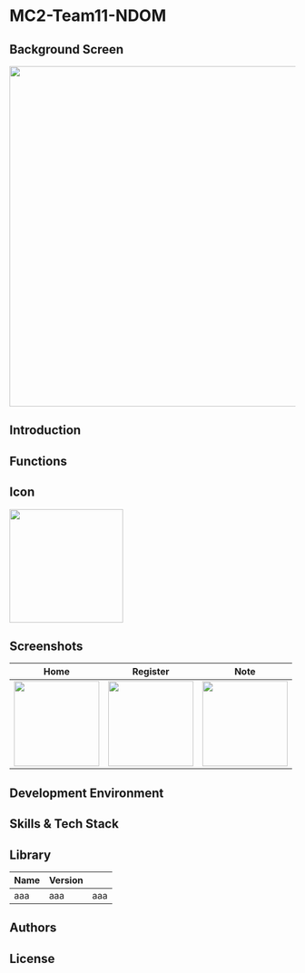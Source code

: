 # MC2-Team11-NDOM

## Background Screen
<img width="600" src="https://user-images.githubusercontent.com/72330884/174948786-68fe428c-18a5-4e18-94bb-e64051ee47b4.png">

## Introduction

## Functions

## Icon
<img width="200" src="https://user-images.githubusercontent.com/72330884/174949381-93e35de3-5487-4491-a5e7-d6c540865bc6.png">

## Screenshots
|Home|Register|Note|
|---|---|---|
|<img width="150" src="사진URL">|<img width="150" src="사진URL">|<img width="150" src="사진URL">|

## Development Environment

## Skills & Tech Stack

## Library
|Name|Version|   |
|---|---|---|
|aaa|aaa|aaa|

## Authors

## License
